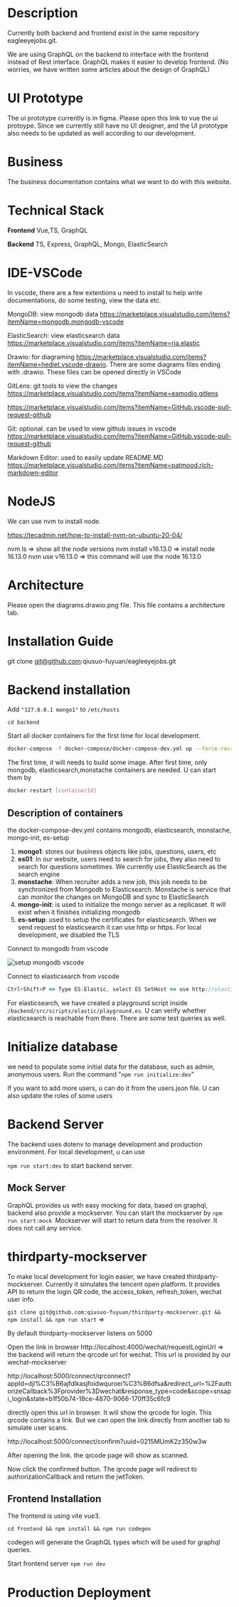 # Description

Currently both backend and frontend exist in the same repository eagleeyejobs.git.

We are using GraphQL on the backend to interface with the frontend instead of Rest interface. GraphQL makes it easier to develop frontend. (No worries, we have written some articles about the design of GraphQL)


# UI Prototype

The ui prototype currently is in figma. Please open this link to vue the ui protoype. Since we currently still have no UI designer, and the UI prototype also needs to be updated as well according to our development.


# Business

The business documentation contains what we want to do with this website.


# Technical Stack

**Frontend** Vue,TS, GraphQL

**Backend** TS, Express, GraphQL, Mongo, ElasticSearch


# IDE-VSCode

In vscode, there are a few extentions u need to install to help write documentations, do some testing, view the data etc.


MongoDB: view mongodb data  <https://marketplace.visualstudio.com/items?itemName=mongodb.mongodb-vscode>

ElasticSearch: view elasticsearch data <https://marketplace.visualstudio.com/items?itemName=ria.elastic>

Drawio: for diagraming <https://marketplace.visualstudio.com/items?itemName=hediet.vscode-drawio>. There are some diagrams files ending with .drawio. These files can be opened directly in VSCode

GitLens: git tools to view the changes  <https://marketplace.visualstudio.com/items?itemName=eamodio.gitlens>

<https://marketplace.visualstudio.com/items?itemName=GitHub.vscode-pull-request-github>

Git: optional. can be used to view github issues in vscode <https://marketplace.visualstudio.com/items?itemName=GitHub.vscode-pull-request-github>

Markdown Editor: used to easily update README.MD  <https://marketplace.visualstudio.com/items?itemName=patmood.rich-markdown-editor>


# NodeJS

We can use nvm to install node.

https://tecadmin.net/how-to-install-nvm-on-ubuntu-20-04/

nvm ls => show all the node versions
nvm install v16.13.0 => install node 16.13.0
nvm use v16.13.0 => this command will use the node 16.13.0


# Architecture

Please open the diagrams.drawio.png file. This file contains a architecture tab.


# Installation Guide


git clone git@github.com:qiusuo-fuyuan/eagleeyejobs.git


# Backend installation

Add `"127.0.0.1 mongo1"` to `/etc/hosts`

`cd backend`

Start all docker containers for the first time for local development.


```bash
docker-compose -f docker-compose/docker-compose-dev.yml up --force-recreate --remove-orphans --build
```


The first time, it will needs to build some image. After first time, only mongodb, elasticsearch,monstache containers are needed. U can start them by

```bash
docker restart [containerId]
```


## Description of containers

the docker-compose-dev.yml contains mongodb, elasticsearch, monstache, mongo-init, es-setup




1. **mongo1**: stores our business objects like jobs, questions, users, etc
2. **es01**: In our website, users need to search for jobs, they also need to search for questions sometimes. We currently use ElasticSearch as the search engine
3. **monstache**: When recruiter adds a new job, this job needs to be synchronized from Mongodb to Elasticsearch. Monstache is service that can monitor the changes on MongoDB and sync to ElasticSearch
4. **mongo-init**: is used to initialize the mongo server as a replicaset. It will exist when it finishes initializing mongodb
5. **es-setup**: used to setup the certificates for elasticsearch. When we send request to elasticsearch it can use http or https. For local development, we disabled the TLS


Connect to mongodb from vscode

 ![setup mongodb vscode](./docs/pictures/mongosetup.drawio.png "left-50")




Connect to elasticsearch from vscode

```javascript
Ctrl+Shift+P => Type ES:Elastic, select ES SetHost => use http://elastic:test1234@127.0.0.1:9200.
```


For elasticsearch, we have created a playground script inside `/backend/src/scripts/elastic/playground.es`. U can verify whether elasticsearch is reachable from there. There are some test queries as well.


# Initialize database

we need to populate some initial data for the database, such as admin, anonymous users. Run the command "`npm run initialize:dev`"

If you want to add more users, u can do it from the users.json file. U can also update the roles of some users


# Backend Server

The backend uses dotenv to manage development and production environment. For local development, u can use

`npm run start:dev` to start backend server.


## Mock Server

GraphQL provides us with easy mocking for data, based on graphql, backend also provide a mockserver. You can start the mockserver by `npm run start:mock `Mockserver will start to return data from the resolver. It does not call any service.


# thirdparty-mockserver

To make local development for login easier, we have created thirdparty-mockserver. Currently it simulates the tencent open platform. It provides API to return  the login QR code, the access_token, refresh_token, wechat user info.

`git clone git@github.com:qiusuo-fuyuan/thirdparty-mockserver.git && npm install && npm run start` =>

By default thirdparty-mockserver listens on 5000


Open the link in browser http://localhost:4000/wechat/requestLoginUrl   => the backend will return the qrcode url for wechat. This url is provided by our wechat-mockserver

http://localhost:5000/connect/qrconnect?appId=djl%C3%B6ajfdlkasjfoidwquroei%C3%B6dfsa&redirect_url=%2FauthorizeCallback%3Fprovider%3Dwechat&response_type=code&scope=snsapi_login&state=b1f50b74-18ce-4870-9066-170ff35c6fc9


directly open this url in browser. It will show the qrcode for login. This qrcode contains a link. But we can open the link directly from another tab to simulate user scans.

http://localhost:5000/connect/confirm?uuid=0215MUmK2z350w3w


After opening the link. the qrcode page will show as scanned.

Now click the confirmed button.  The qrcode page will redirect to authorizationCallback and return the jwtToken.

## Frontend Installation

The frontend is using vite vue3.

`cd frontend && npm install && npm run codegen`


codegen will generate the GraphQL types which will be used for graphql queries.

Start frontend server `npm run dev`


# Production Deployment






